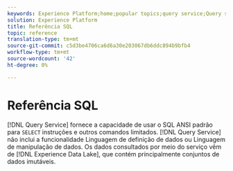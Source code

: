 ```yaml
---
keywords: Experience Platform;home;popular topics;query service;Query service;sql;sql reference;
solution: Experience Platform
title: Referência SQL
topic: reference
translation-type: tm+mt
source-git-commit: c5d3be4706ca6d6a30e203067db6ddc894b9bfb4
workflow-type: tm+mt
source-wordcount: '42'
ht-degree: 0%

---
```



# Referência SQL

[!DNL Query Service] fornece a capacidade de usar o SQL ANSI padrão para `SELECT` instruções e outros comandos limitados. [!DNL Query Service] não inclui a funcionalidade Linguagem de definição de dados ou Linguagem de manipulação de dados. Os dados consultados por meio do serviço vêm de [!DNL Experience Data Lake], que contém principalmente conjuntos de dados imutáveis.
